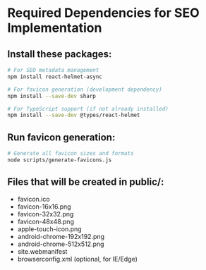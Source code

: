 # Required Dependencies for SEO Implementation

## Install these packages:

```bash
# For SEO metadata management
npm install react-helmet-async

# For favicon generation (development dependency)
npm install --save-dev sharp

# For TypeScript support (if not already installed)
npm install --save-dev @types/react-helmet
```

## Run favicon generation:

```bash
# Generate all favicon sizes and formats
node scripts/generate-favicons.js
```

## Files that will be created in public/:

- favicon.ico
- favicon-16x16.png
- favicon-32x32.png
- favicon-48x48.png
- apple-touch-icon.png
- android-chrome-192x192.png
- android-chrome-512x512.png
- site.webmanifest
- browserconfig.xml (optional, for IE/Edge)

